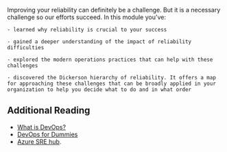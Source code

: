 Improving your reliability can definitely be a challenge. But it is a
necessary challenge so our efforts succeed. In this module you've:

    - learned why reliability is crucial to your success

    - gained a deeper understanding of the impact of reliability difficulties

    - explored the modern operations practices that can help with these challenges

    - discovered the Dickerson hierarchy of reliability. It offers a map for approaching these challenges that can be broadly applied in your organization to help you decide what to do and in what order

## Additional Reading

-   [What is DevOps?](https://docs.microsoft.com/azure/devops/learn/what-is-devops)
-   [DevOps for Dummies](https://www.dummies.com/business/operations-management/devops-for-dummies-cheat-sheet/)
-   [Azure SRE hub](https://docs.microsoft.com/azure/site-reliability-engineering/).
